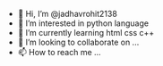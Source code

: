 - 👋 Hi, I’m @jadhavrohit2138
- 👀 I’m interested in python language
- 🌱 I’m currently learning html css c++
- 💞️ I’m looking to collaborate on ...
- 📫 How to reach me ...

<!---
jadhavrohit2138/jadhavrohit2138 is a ✨ special ✨ repository because its `README.md` (this file) appears on your GitHub profile.
You can click the Preview link to take a look at your changes.
--->
